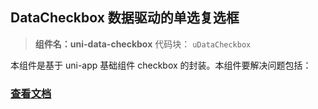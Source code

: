 ## DataCheckbox 数据驱动的单选复选框

> **组件名：uni-data-checkbox**
> 代码块： `uDataCheckbox`

本组件是基于 uni-app 基础组件 checkbox 的封装。本组件要解决问题包括：

### [查看文档](https://uniapp.dcloud.io/component/uniui/uni-card)
